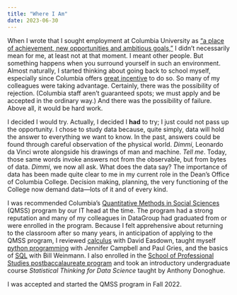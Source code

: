```yaml
---
title: "Where I Am"
date: 2023-06-30
---
```

<p>When I wrote that I sought employment at Columbia University as <a href="https://mf3321.github.io/2023/06/16/Where-Ive-Been.html">“a place of achievement, new opportunities and ambitious goals,”</a> I didn’t necessarily mean for me, at least not at that moment. I meant other people. But something happens when you surround yourself in such an environment. Almost naturally, I started thinking about going back to school myself, especially since Columbia offers <a href="https://humanresources.columbia.edu/officers-tuition-exemption">great incentive</a> to do so. So many of my colleagues were taking advantage.
Certainly, there was the possibility of rejection. (Columbia staff aren’t guaranteed spots; we must apply and be accepted in the ordinary way.) And there was the possibility of failure. Above all, it would be hard work.</p>
<p>I decided I would try. Actually, I decided I <b>had</b> to try; I just could not pass up the opportunity. I chose to study data because, quite simply, data will hold the answer to everything we want to know. In the past, answers could be found through careful observation of the physical world. <i>Dimmi</i>, Leonardo da Vinci wrote alongside his drawings of man and machine. <i>Tell me</i>. Today, those same words invoke answers not from the observable, but from bytes of data. <i>Dimmi</i>, we now all ask. What does the data say? The importance of data has been made quite clear to me in my current role in the Dean’s Office of Columbia College. Decision making, planning, the very functioning of the College now demand data—lots of it and of every kind.</p>
<p>I was recommended Columbia’s <a href="https://www.qmss.columbia.edu/">Quantitative Methods in Social Sciences</a> (QMSS) program by our IT head at the time. The program had a strong reputation and many of my colleagues in DataGroup had graduated from or were enrolled in the program. Because I felt apprehensive about returning to the classroom after so many years, in anticipation of applying to the QMSS program, I reviewed <a href="https://www.coursera.org/learn/introduction-to-calculus">calculus</a> with David Easdown, taught myself <a href="https://www.coursera.org/learn/learn-to-program">python programming</a> with Jennifer Campbell and Paul Gries, and the basics of <a href="https://j.bw.org/lil-sql">SQL</a> with Bill Weinmann. I also enrolled in the <a href="https://sps.columbia.edu/academics/postbaccalaureate-studies">School of Professional Studies postbaccalaureate program</a> and took an introductory undergraduate course <i>Statistical Thinking for Data Science</i> taught by Anthony Donoghue.</p>
<p>I was accepted and started the QMSS program in Fall 2022.</p>
